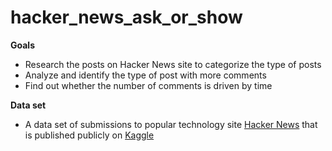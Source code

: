 # hacker_news_ask_or_show
**Goals**
- Research the posts on Hacker News site to categorize the type of posts
- Analyze and identify the type of post with more comments
- Find out whether the number of comments is driven by time

**Data set**
- A data set of submissions to popular technology site [Hacker News](https://news.ycombinator.com/) that is published publicly on [Kaggle](https://www.kaggle.com/hacker-news/hacker-news-posts)
